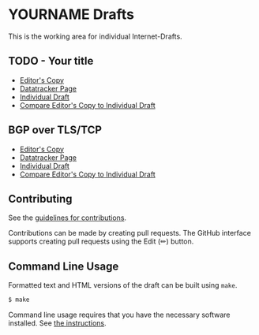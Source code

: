 <!-- regenerate: on (set to off if you edit this file) -->

# YOURNAME Drafts

This is the working area for individual Internet-Drafts.

## TODO - Your title

* [Editor's Copy](https://IPNetworkingLab.github.io/draft-bgp-tls/#go.draft-todo-yourname-protocol.html)
* [Datatracker Page](https://datatracker.ietf.org/doc/draft-todo-yourname-protocol)
* [Individual Draft](https://datatracker.ietf.org/doc/html/draft-todo-yourname-protocol)
* [Compare Editor's Copy to Individual Draft](https://IPNetworkingLab.github.io/draft-bgp-tls/#go.draft-todo-yourname-protocol.diff)

## BGP over TLS/TCP

* [Editor's Copy](https://IPNetworkingLab.github.io/draft-bgp-tls/#go.draft-wirtgen-bgp-tls.html)
* [Datatracker Page](https://datatracker.ietf.org/doc/draft-wirtgen-bgp-tls)
* [Individual Draft](https://datatracker.ietf.org/doc/html/draft-wirtgen-bgp-tls)
* [Compare Editor's Copy to Individual Draft](https://IPNetworkingLab.github.io/draft-bgp-tls/#go.draft-wirtgen-bgp-tls.diff)


## Contributing

See the
[guidelines for contributions](https://github.com/IPNetworkingLab/draft-bgp-tls/blob/main/CONTRIBUTING.md).

Contributions can be made by creating pull requests.
The GitHub interface supports creating pull requests using the Edit (✏) button.


## Command Line Usage

Formatted text and HTML versions of the draft can be built using `make`.

```sh
$ make
```

Command line usage requires that you have the necessary software installed.  See
[the instructions](https://github.com/martinthomson/i-d-template/blob/main/doc/SETUP.md).

